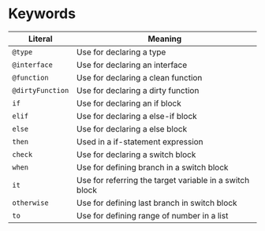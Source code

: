 # Keywords

|Literal|Meaning|
|--|--|
|`@type`|Use for declaring a type
|`@interface`|Use for declaring an interface
|`@function`|Use for declaring a clean function
|`@dirtyFunction`|Use for declaring a dirty function
|`if`|Use for declaring an if block
|`elif`|Use for declaring a else-if block
|`else`|Use for declaring a else block
|`then`|Used in a if-statement expression
|`check`|Use for declaring a switch block
|`when`|Use for defining branch in a switch block
|`it`|Use for referring the target variable in a switch block
|`otherwise`|Use for defining last branch in switch block
|`to`|Use for defining range of number in a list